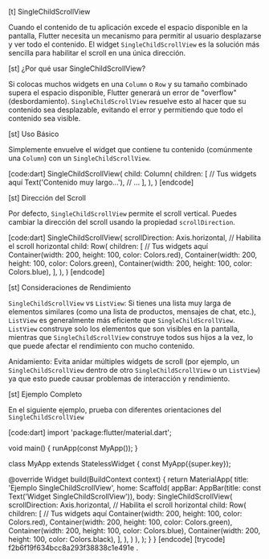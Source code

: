 [t] SingleChildScrollView

Cuando el contenido de tu aplicación excede el espacio disponible en la pantalla, Flutter necesita un mecanismo para permitir al usuario desplazarse y ver todo el contenido. El widget `SingleChildScrollView` es la solución más sencilla para habilitar el scroll en una única dirección.

[st] ¿Por qué usar SingleChildScrollView?

Si colocas muchos widgets en una `Column` o `Row` y su tamaño combinado supera el espacio disponible, Flutter generará un error de "overflow" (desbordamiento). `SingleChildScrollView` resuelve esto al hacer que su contenido sea desplazable, evitando el error y permitiendo que todo el contenido sea visible.

[st] Uso Básico

Simplemente envuelve el widget que contiene tu contenido (comúnmente una `Column`) con un `SingleChildScrollView`.

[code:dart]
SingleChildScrollView(
  child: Column(
    children: [
      // Tus widgets aquí
      Text('Contenido muy largo...'),
      // ...
    ],
  ),
)
[endcode]

[st] Dirección del Scroll

Por defecto, `SingleChildScrollView` permite el scroll vertical. Puedes cambiar la dirección del scroll usando la propiedad `scrollDirection`.

[code:dart]
SingleChildScrollView(
  scrollDirection: Axis.horizontal, // Habilita el scroll horizontal
  child: Row(
    children: [
      // Tus widgets aquí
      Container(width: 200, height: 100, color: Colors.red),
      Container(width: 200, height: 100, color: Colors.green),
      Container(width: 200, height: 100, color: Colors.blue),
    ],
  ),
)
[endcode]

[st] Consideraciones de Rendimiento

`SingleChildScrollView` vs `ListView`: Si tienes una lista muy larga de elementos similares (como una lista de productos, mensajes de chat, etc.), `ListView` es generalmente más eficiente que `SingleChildScrollView`. `ListView` construye solo los elementos que son visibles en la pantalla, mientras que `SingleChildScrollView` construye todos sus hijos a la vez, lo que puede afectar el rendimiento con mucho contenido.

Anidamiento: Evita anidar múltiples widgets de scroll (por ejemplo, un `SingleChildScrollView` dentro de otro `SingleChildScrollView` o un `ListView`) ya que esto puede causar problemas de interacción y rendimiento.

[st] Ejemplo Completo

En el siguiente ejemplo, prueba con diferentes orientaciones del `SingleChildScrollView`

[code:dart]
import 'package:flutter/material.dart';

void main() {
  runApp(const MyApp());
}

class MyApp extends StatelessWidget {
  const MyApp({super.key});

  @override
  Widget build(BuildContext context) {
    return MaterialApp(
      title: 'Ejemplo SingleChildScrollView',
      home: Scaffold(
          appBar: AppBar(title: const Text('Widget SingleChildScrollView')),
          body: SingleChildScrollView(
          scrollDirection: Axis.horizontal, // Habilita el scroll horizontal
          child: Row(
            children: [
              // Tus widgets aquí
              Container(width: 200, height: 100, color: Colors.red),
              Container(width: 200, height: 100, color: Colors.green),
              Container(width: 200, height: 100, color: Colors.blue),
              Container(width: 200, height: 100, color: Colors.black),
            ],
          ),
        )
      ),
    );
  }
}
[endcode]
[trycode] f2b6f19f634bcc8a293f38838c1e491e
.